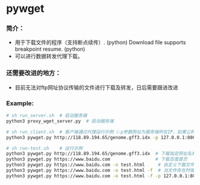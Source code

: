 # pywget

### 简介：

* 用于下载文件的程序（支持断点续传）. (python)  Download file supports breakpoint resume. (python)
* 可以进行数据转发代理下载。

### 还需要改进的地方：

* 目前无法对ftp网址协议传输的文件进行下载及转发，日后需要跟进改进

### Example:

```bash
# sh run_server.sh  # 启动服务端
python3 proxy_wget_server.py  # 启动服务端

# sh run_client.sh  # 客户端通过代理运行示例（-p参数网址为服务端所在IP，如果公网IP可用，可以直接使用公网IP）
python3 pywget.py http://118.89.194.65/genome.gff3.idx -p 127.0.0.1:8080 -f  # 

# sh run-test.sh    # 运行示例
python3 pywget.py http://118.89.194.65/genome.gff3.idx  # 下载指定网址名称
python3 pywget.py https://www.baidu.com                 # 下载百度首页
python3 pywget.py https://www.baidu.com -o test.html     # 自定义下载文件名
python3 pywget.py https://www.baidu.com -o test.html -f  # 当文件存在时强制覆盖
python3 pywget.py https://www.baidu.com -o test.html -f -p 127.0.0.1:8080  # 使用代理转发下载

```
